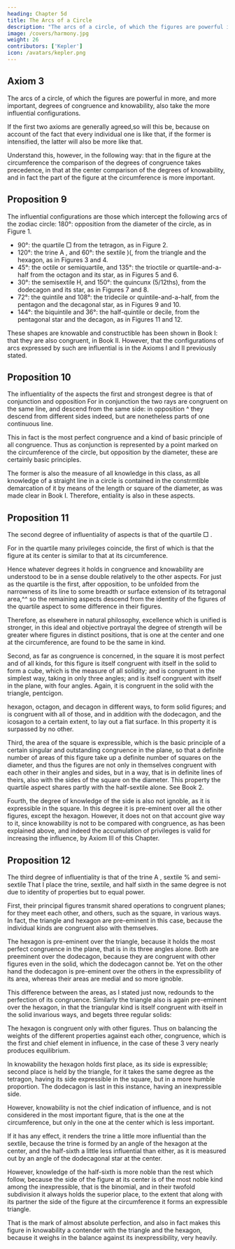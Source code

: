 ```yaml
---
heading: Chapter 5d
title: The Arcs of a Circle
description: "The arcs of a circle, of which the figures are powerful in more, and more important, degrees of congruence and knowability, also take the more influential configurations"
image: /covers/harmony.jpg
weight: 26
contributors: ['Kepler']
icon: /avatars/kepler.png
---
```




## Axiom 3

The arcs of a circle, of which the figures are powerful in more, and more important, degrees of congruence and knowability, also take the more influential configurations.

If the first two axioms are generally agreed,so will this be, because on account of the fact that every individual one is like that, if the former is intensified, the latter will also be more like that. 

Understand this, however, in the following way: that in the figure at the circumference the comparison of the degrees of congruence takes precedence, in that at the center comparison of the degrees of knowability, and in fact the part of the figure at the circumference is more important.



## Proposition 9

The influential configurations are those which intercept the following arcs of the zodiac circle: 180°: opposition
from the diameter of the circle, as in Figure 1.

- 90°: the quartile □ from the tetragon, as in Figure 2.
- 120°: the trine A , and 60°: the sextile )(, from the triangle and the hexagon, as in Figures 3 and 4.
- 45°: the octile or semiquartile, and 135°: the trioctile or quartile-and-a-half from the octagon and its star, as in Figures 5 and 6.
- 30°: the semisextile H, and 150°: the quincunx (5/12ths), from the dodecagon and its star, as in Figures 7 and 8.
- 72°: the quintile and 108°: the tridecile or quintile-and-a-half, from the pentagon and the decagonal star, as in Figures 9 and 10.
- 144°: the biquintile and 36°: the half-quintile or decile, from the pentagonal star and the decagon, as in Figures 11 and 12. 

These shapes are knowable and constructible has been shown in Book I: that they are also congruent, in Book II. However, that the configurations of arcs expressed by such are influential is in the Axioms I and II previously stated.


## Proposition 10

The influentiality of the aspects the first and strongest degree is that of conjunction and opposition
For in conjunction the two rays are congruent on the same line, and descend from the same side: in opposition ^
they descend from different sides indeed, but are nonetheless parts of one
continuous line. 

This in fact is the most perfect congruence and a kind of basic principle of all congruence.
Thus as conjunction is represented by a point marked on the circumference of the circle, but opposition by
the diameter, these are certainly basic principles. 

The former is also the measure of all knowledge in this class, as all knowledge of a straight line in a
circle is contained in the constrmtible demarcation of it by means of the
length or square of the diameter, as was made clear in Book I. Therefore,
entiality is also in these aspects.


## Proposition 11

The second degree of influentiality of aspects is that of the quartile □ .

For in the quartile many privileges coincide, the first of which is that the figure at its center is similar to that at its circumference. 

Hence whatever degrees it holds in congruence and knowability are understood to be in a sense double relatively to the other aspects. For just as the quartile is the first, after opposition, to be unfolded from the narrowness of its line to some breadth or surface extension of its tetragonal area,^^ so the remaining aspects descend from the
identity of the figures of the quartile aspect to some difference in their figures.

Therefore, as elsewhere in natural philosophy, excellence which is unified is stronger, in this ideal and objective portrayal the degree of strength will be greater where figures in distinct positions, that is one at the center and one at the circumference, are found to be the same in kind.

Second, as far as congruence is concerned, in the square it is most perfect and of all kinds, for this figure is itself congruent with itself in the solid to form a cube, which is the measure of all solidity; and is congruent in the simplest
way, taking in only three angles; and is itself congruent with itself in the plane,
with four angles. Again, it is congruent in the solid with the triangle, pentcigon.

hexagon, octagon, and decagon in different ways, to form solid figures;
and is congruent with all of those, and in addition with the dodecagon, and
the icosagon to a certain extent, to lay out a flat surface. In this property it
is surpassed by no other. 

Third, the area of the square is expressible, which is the basic principle of a certain singular and outstanding congruence in the plane, so that a definite number of areas of this figure take up a definite number of squares on the diameter, and thus the figures are not only in themselves congruent with each other in their angles and sides, but in a way, that is in definite lines of theirs, also with the sides of the square on the diameter. This property the quartile aspect shares partly
with the half-sextile alone. See Book 2.

Fourth, the degree of knowledge of the side is also not ignoble, as it is expressible in the square. In this degree it is pre-eminent over all the other figures, except the hexagon. However, it does not on that account give way to it, since
knowability is not to be compared with congruence, as has been explained above,
and indeed the accumulation of privileges is valid for increasing the influence,
by Axiom III of this Chapter.


## Proposition 12

The third degree of influentiality is that of the trine A , sextile % and semi-sextile That I place the trine, sextile, and half sixth in the same degree is not due to identity of properties but to equal power.

First, their principal figures transmit shared operations to congruent planes; for they meet each other, and others, such as the square, in various ways. In fact, the triangle and hexagon are pre-eminent in this case, because the individual kinds are congruent also with themselves. 

The hexagon is pre-eminent over the triangle, because it holds the most perfect congruence in the plane, that is in its three angles alone. Both are preeminent over the dodecagon, because they are congruent with other figures even in the solid, which the dodecagon cannot be. Yet on the other hand the dodecagon is pre-eminent over the others in the expressibility of its area, whereas their areas are medial and so more ignoble. 

This difference between the areas, as I stated just now, redounds to the perfection of its congruence. Similarly the triangle also is again pre-eminent over the hexagon, in that the triangular kind is itself congruent with itself in the solid invarious ways, and begets three regular solids: 

The hexagon is congruent only with other figures. Thus on balancing the weights of the different
properties against each other, congruence, which is the first and chief element in influence, in the case of these 3 very nearly produces equilibrium. 

In knowability the hexagon holds first place, as its side is expressible; second place is held by the triangle, for it takes the same degree as the tetragon, having its side expressible in the square, but in a more humble proportion. The
dodecagon is last in this instance, having an inexpressible side. 

However, knowability is not the chief indication of influence, and is not considered in the most important figure, that is the one at the circumference, but only in the one at the center which is less important. 

If it has any effect, it renders the trine a little more influential than the sextile, because the trine is formed by an angle of the hexagon at the center, and the half-sixth a little less influential than either, as it is measured out by an angle of the dodecagonal star at the center.

However, knowledge of the half-sixth is more noble than the rest which follow, because the side of the figure at its center is of the most noble kind among the inexpressible, that is the binomial, and in their twofold subdivision it always holds the superior place, to the extent that along with its partner the side of the figure at the circumference it forms an expressible triangle.

That is the mark of almost absolute perfection, and also in fact makes this figure in knowability a contender with the triangle and the hexagon, because it weighs in the balance against its inexpressibility, very heavily. 

